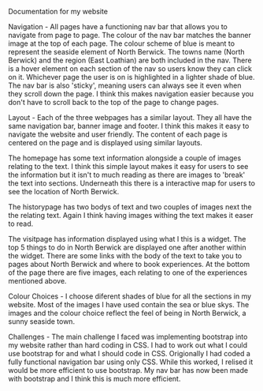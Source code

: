 Documentation for my website

Navigation - All pages have a functioning nav bar that allows you to navigate from page to page. The colour of the nav bar matches the banner image at the top of each page. The colour scheme of blue is meant to represent the seaside element of North Berwick. The towns name (North Berwick) and the region (East Loathian) are both included in the nav. There is a hover element on each section of the nav so users know they can click on it. Whichever page the user is on is highlighted in a lighter shade of blue. The nav bar is also 'sticky', meaning users can always see it even when they scroll down the page. I think this makes navigation easier because you don't have to scroll back to the top of the page to change pages.


Layout - Each of the three webpages has a similar layout. They all have the same navigation bar, banner image and footer. I think this makes it easy to navigate the website and user friendly. The content of each page is centered on the page and is displayed using similar layouts. 

The homepage has some text information alongside a couple of images relating to the text. I think this simple layout makes it easy for users to see the information but it isn't to much reading as there are images to 'break' the text into sections. Underneath this there is a interactive map for users to see the location of North Berwick.

The historypage has two bodys of text and two couples of images next the the relating text. Again I think having images withing the text makes it easer to read.

The visitpage has information displayed using what I this is a widget. The top 5 things to do in North Berwick are displayed one after another within the widget. There are some links with the body of the text to take you to pages about North Berwick and where to book experiences. At the bottom of the page there are five images, each relating to one of the experiences mentioned above.


Colour Choices - I choose diferent shades of blue for all the sections in my website. Most of the images I have used contain the sea or blue skys. The images and the colour choice reflect the feel of being in North Berwick, a sunny seaside town.


Challenges - The main challenge I faced was implementing bootstrap into my website rather than hard coding in CSS. I had to work out what I could use bootstrap for and what I should code in CSS. Origionally I had coded a fully functional navigation bar using only CSS. While this worked, I relised it would be more efficient to use bootstrap. My nav bar has now been made with bootstrap and I think this is much more efficient. 